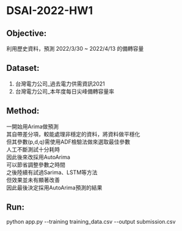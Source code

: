 # DSAI-2022-HW1
## Objective:
利用歷史資料，預測 2022/3/30 ~ 2022/4/13 的備轉容量

## Dataset:
1. 台灣電力公司_過去電力供需資訊2021
2. 台灣電力公司_本年度每日尖峰備轉容量率

## Method:
一開始用Arima做預測  
其自帶差分項，較能處理非穩定的資料，將資料做平穩化  
但其參數(p,d,q)需使用ADF檢驗法做來選取最佳參數  
人工不斷測試十分耗時  
因此後來改採用AutoArima  
可以節省調整參數之時間  
之後陸續有試過Sarima、LSTM等方法  
但效果並未有顯著改善  
因此最後決定採用AutoArima預測的結果  

## Run:
python app.py --training training_data.csv --output submission.csv


